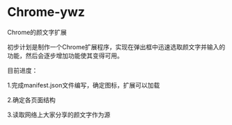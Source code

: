 # Chrome-ywz
Chrome的颜文字扩展

初步计划是制作一个Chrome扩展程序，实现在弹出框中迅速选取颜文字并输入的功能，然后会逐步增加功能使其变得可用。

目前进度：

1.完成manifest.json文件编写，确定图标，扩展可以加载

2.确定各页面结构

3.读取网络上大家分享的颜文字作为源